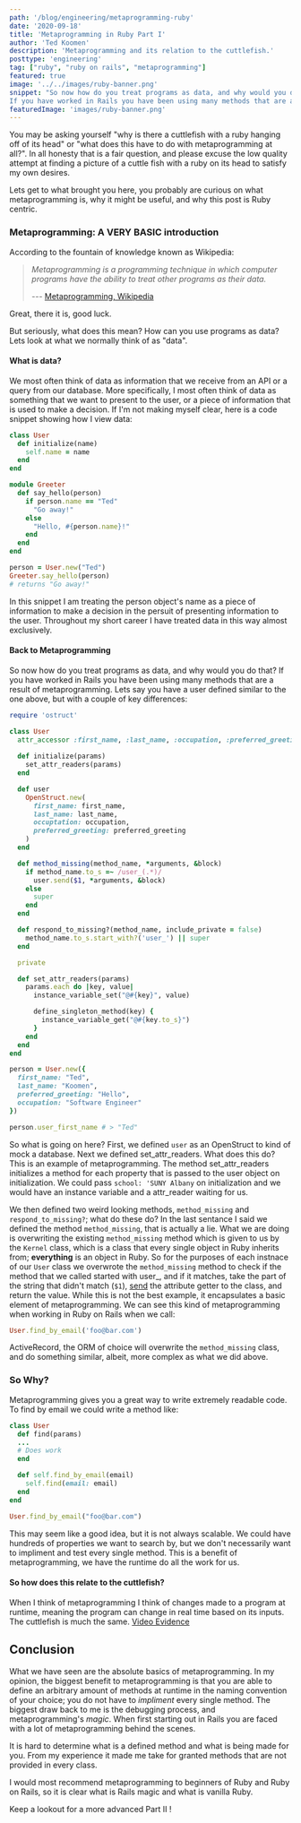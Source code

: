 ```yaml
---
path: '/blog/engineering/metaprogramming-ruby'
date: '2020-09-18'
title: 'Metaprogramming in Ruby Part I'
author: 'Ted Koomen'
description: 'Metaprogramming and its relation to the cuttlefish.'
posttype: 'engineering'
tag: ["ruby", "ruby on rails", "metaprogramming"]
featured: true
image: '../../images/ruby-banner.png'
snippet: "So now how do you treat programs as data, and why would you do that? 
If you have worked in Rails you have been using many methods that are a result of metaprogramming."
featuredImage: 'images/ruby-banner.png'
---
```


You may be asking yourself "why is there a cuttlefish with a ruby hanging off of its head" or "what does this have to do with metaprogramming at all?".
In all honesty that is a fair question, and please excuse the low quality attempt at finding a picture of a cuttle fish with a ruby on its head to satisfy my own desires.

Lets get to what brought you here, you probably are curious on what metaprogramming is, why it might be useful, and why this post is Ruby centric.

### Metaprogramming: A VERY BASIC introduction
According to the fountain of knowledge known as Wikipedia:
>  _Metaprogramming is a programming technique in which computer programs have the ability to treat other programs as their data._
> 
> --- [Metaprogramming, Wikipedia](https://en.wikipedia.org/wiki/Metaprogramming)

Great, there it is, good luck.

But seriously, what does this mean? How can you use programs as data? Lets look at what we normally think of as "data".

#### What is data?
We most often think of data as information that we receive from an API or a query from our database. 
More specifically, I most often think of data as something that we want to present to the user, or a piece of information that is used to make a decision.
If I'm not making myself clear, here is a code snippet showing how I view data:
```ruby
class User
  def initialize(name)
    self.name = name
  end
end

module Greeter
  def say_hello(person)
    if person.name == "Ted"
      "Go away!"
    else
      "Hello, #{person.name}!"
    end
  end
end

person = User.new("Ted")
Greeter.say_hello(person)
# returns "Go away!"
```

In this snippet I am treating the person object's name as a piece of information to make a decision in the persuit of presenting information to the user.
Throughout my short career I have treated data in this way almost exclusively. 

#### Back to Metaprogramming
So now how do you treat programs as data, and why would you do that? 
If you have worked in Rails you have been using many methods that are a result of metaprogramming. Lets say you have a user defined similar to the one above, but with a couple of key differences:

```ruby
require 'ostruct'

class User
  attr_accessor :first_name, :last_name, :occupation, :preferred_greeting
  
  def initialize(params)
    set_attr_readers(params)
  end

  def user
    OpenStruct.new(
      first_name: first_name, 
      last_name: last_name, 
      occuptation: occupation, 
      preferred_greeting: preferred_greeting
    )
  end

  def method_missing(method_name, *arguments, &block)
    if method_name.to_s =~ /user_(.*)/
      user.send($1, *arguments, &block)
    else
      super
    end
  end

  def respond_to_missing?(method_name, include_private = false)
    method_name.to_s.start_with?('user_') || super
  end

  private

  def set_attr_readers(params)
    params.each do |key, value|
      instance_variable_set("@#{key}", value)

      define_singleton_method(key) {
        instance_variable_get("@#{key.to_s}")
      }
    end
  end
end

person = User.new({
  first_name: "Ted",
  last_name: "Koomen",
  preferred_greeting: "Hello",
  occupation: "Software Engineer"
})

person.user_first_name # > "Ted"
```
So what is going on here? First, we defined `user` as an OpenStruct to kind of mock a database. Next we defined set\_attr\_readers. What does this do? This is an example of metaprogramming. The method set_attr_readers initializes a method for each property that is passed to the user object on initialization. We could pass `school: 'SUNY Albany` on initialization and we would have an instance variable and a attr\_reader waiting for us. 

We then defined two weird looking methods, `method_missing` and `respond_to_missing?`; what do these do?
In the last sentance I said we defined the method `method_missing`, that is actually a lie. What we are doing is overwriting the existing `method_missing` method which is given to us by the `Kernel` class, which is a class that every single object in Ruby inherits from; **everything** is an object in Ruby. 
So for the purposes of each instnace of our `User` class we overwrote the `method_missing` method to check if the method that we called started with user_, and if it matches, take the part of the string that didn't match (`$1`), [send](https://apidock.com/ruby/Object/send) the attribute getter to the class, and return the value.
While this is not the best example, it encapsulates a basic element of metaprogramming. We can see this kind of metaprogramming when working in Ruby on Rails when we call:
```ruby
User.find_by_email('foo@bar.com')
```
ActiveRecord, the ORM of choice will overwrite the `method_missing` class, and do something similar, albeit, more complex as what we did above.

### So Why?
Metaprogramming gives you a great way to write extremely readable code. To find by email we could write a method like:
```ruby
class User
  def find(params)
  ...
  # Does work
  end

  def self.find_by_email(email)
    self.find(email: email)
  end
end

User.find_by_email("foo@bar.com")
```
This may seem like a good idea, but it is not always scalable. We could have hundreds of properties we want to search by, but we don't necessarily want to impliment and test every single method. This is a benefit of metaprogramming, we have the runtime do all the work for us.

#### So how does this relate to the cuttlefish?
When I think of metaprogramming I think of changes made to a program at runtime, meaning the program can change in real time based on its inputs. The cuttlefish is much the same. [Video Evidence](https://www.youtube.com/watch?v=Ojb1pxcSr5E)

## Conclusion
What we have seen are the absolute basics of metaprogramming. In my opinion, the biggest benefit to metaprogramming is that you are able to define an arbitrary amount of methods at runtime in the naming convention of your choice; you do not have to _impliment_ every single method. The biggest draw back to me is the debugging process, and metaprogramming's _magic_. When first starting out in Rails you are faced with a lot of metaprogramming behind the scenes. 

It is hard to determine what is a defined method and what is being made for you. From my experience it made me take for granted methods that are not provided in every class.

I would most recommend metaprogramming to beginners of Ruby and Ruby on Rails, so it is clear what is Rails magic and what is vanilla Ruby.

Keep a lookout for a more advanced Part II !